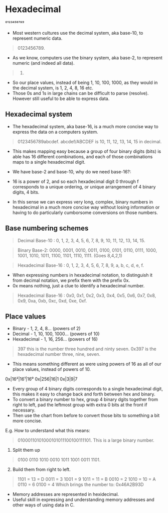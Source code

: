 # Hexadecimal
⁰¹²³⁴⁵⁶⁷⁸⁹
- Most western cultures use the decimal system, aka base-10, to represent numeric data.
> 0123456789.

- As we know, computers use the binary system, aka base-2, to represent numeric (and indeed all data).
> 01.

- So our place values, instead of being 1, 10, 100, 1000, as they would in the decimal system, is 1, 2, 4, 8, 16 etc.
- Those 0s and 1s in large chains can be difficult to parse (resolve). However still useful to be able to express data.

## Hexadecimal system
- The hexadecimal system, aka base-16, is a much more concise way to express the data on a computers system.
> 0123456789abcdef.
> abcdef/ABCDEF is 10, 11, 12, 13, 14, 15 in decimal.
- This makes mapping easy because a group of four binary digits (bits) is able has 16 different combinations, and each of those combinations maps to a single hexadecimal digit.

- We have base-2 and base-10, why do we need base-16?:
- 16 is a power of 2, and so each hexadecimal digit 0 through f corresponds to a unique ordering, or unique arrangement of 4 binary digits, 4 bits.
- In this sense we can express very long, complex, binary numbers in hexadecimal in a much more concise way without losing information or having to do particularly cumborsome conversions on those numbers.

## Base numbering schemes
> Decimal Base-10 : 0, 1, 2, 3, 4, 5, 6, 7, 8, 9, 10, 11, 12, 13, 14, 15.

> Binary Base-2: 0000, 0001, 0010, 0011, 0100, 0101, 0110, 0111, 1000, 1001, 1010, 1011, 1100, 1101, 1110, 1111. (Goes 8,4,2,1)

> Hexadecimal Base-16 : 0, 1, 2, 3, 4, 5, 6, 7, 8, 9, a, b, c, d, e, f.

- When expressing numbers in hexadecimal notation, to distinguish it from decimal notation, we prefix them with the prefix 0x.
- 0x means nothing, just a clue to identify a hexadecimal number.

> Hexadecimal Base-16 : 0x0, 0x1, 0x2, 0x3, 0x4, 0x5, 0x6, 0x7, 0x8, 0x9, 0xa, 0xb, 0xc, 0xd, 0xe, 0xf.

## Place values
- Binary - 1, 2, 4, 8... (powers of 2)
- Decimal - 1, 10, 100, 1000... (powers of 10)
- Hexadecimal - 1, 16, 256... (powers of 16)

> 397 this is the number three hundred and ninty seven.
> 0x397 is the hexadecimal number three, nine, seven. 
- This means something different as were using powers of 16 as all of our place values, instead of powers of 10.

0x|16²|16¹|16⁰
0x|256|16|1
0x|3|9|7

- Every group of 4 binary digits corresponds to a single hexadecimal digit, this makes it easy to change back and forth between hex and binary.
- To convert a binary number to hex, group 4 binary dgits together from right to left, pad the leftmost group with extra 0 bits at the front if necessary.
- Then use the chart from before to convert those bits to something a bit more concise.

E.g. How to understand what this means:
> 01000110101000101011100100111101.
This is a large binary number.
1. Split them up
> 0100 0110 1010 0010 1011 1001 0011 1101.
2. Build them from right to left.
> 1101 = 13 = D
> 0011 = 3
> 1001 = 9
> 1011 = 11 = B
> 0010 = 2
> 1010 = 10 = A
> 0110 = 6
> 0100 = 4
Which brings the number to:
> 0x46A2B93D

- Memory addresses are represented in hexidecimal.
- Useful skill in expressing and understanding memory addresses and other ways of using data in C.